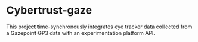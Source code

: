 # Cybertrust-gaze
This project time-synchronously integrates eye tracker data collected from a Gazepoint GP3 data with an experimentation platform API. 
